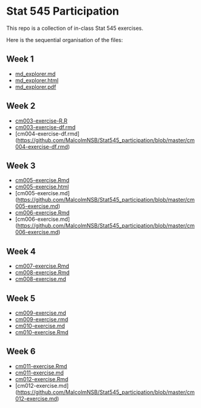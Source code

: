 # Stat 545 Participation
This repo is a collection of in-class Stat 545 exercises.

Here is the sequential organisation of the files:

## Week 1
- [md_explorer.md](https://github.com/MalcolmNSB/Stat545_participation/blob/master/md_explorer.md)
- [md_explorer.html](https://github.com/MalcolmNSB/Stat545_participation/blob/master/md_explorer.html)
- [md_explorer.pdf](https://github.com/MalcolmNSB/Stat545_participation/blob/master/md_explorer.pdf)

## Week 2

- [cm003-exercise-R.R](https://github.com/MalcolmNSB/Stat545_participation/blob/master/cm003-exercise-R.R)
- [cm003-exercise-df.rmd](https://github.com/MalcolmNSB/Stat545_participation/blob/master/cm003-exercise-df.rmd)
- [cm004-exercise-df.rmd] (https://github.com/MalcolmNSB/Stat545_participation/blob/master/cm004-exercise-df.rmd)

## Week 3
- [cm005-exercise.Rmd](https://github.com/MalcolmNSB/Stat545_participation/blob/master/cm005-exercise.Rmd)
- [cm005-exercise.html](https://github.com/MalcolmNSB/Stat545_participation/blob/master/cm005-exercise.html)
- [cm005-exercise.md] (https://github.com/MalcolmNSB/Stat545_participation/blob/master/cm005-exercise.md)
- [cm006-exercise.Rmd](https://github.com/MalcolmNSB/Stat545_participation/blob/master/cm006-exercise.Rmd)
- [cm006-exercise.md] (https://github.com/MalcolmNSB/Stat545_participation/blob/master/cm006-exercise.md)

## Week 4
- [cm007-exercise.Rmd](https://github.com/MalcolmNSB/Stat545_participation/blob/master/cm007-exercise.Rmd)
- [cm008-exercise.Rmd](https://github.com/MalcolmNSB/Stat545_participation/blob/master/cm008-exercise.Rmd)
- [cm008-exercise.md](https://github.com/MalcolmNSB/Stat545_participation/blob/master/cm008-exercise.md)

## Week 5
- [cm009-exercise.md](https://github.com/MalcolmNSB/Stat545_participation/blob/master/cm009-exercise.md)
- [cm009-exercise.rmd](https://github.com/MalcolmNSB/Stat545_participation/blob/master/cm009-exercise.rmd)
- [cm010-exercise.md](https://github.com/MalcolmNSB/Stat545_participation/blob/master/cm010-exercise.md)
- [cm010-exercise.Rmd](https://github.com/MalcolmNSB/Stat545_participation/blob/master/cm010-exercise.Rmd)

## Week 6
- [cm011-exercise.Rmd](https://github.com/MalcolmNSB/Stat545_participation/blob/master/cm011-exercise.Rmd)
- [cm011-exercise.md](https://github.com/MalcolmNSB/Stat545_participation/blob/master/cm011-exercise.md)
- [cm012-exercise.Rmd](https://github.com/MalcolmNSB/Stat545_participation/blob/master/cm012-exercise.Rmd)
- [cm012-exercise.md] (https://github.com/MalcolmNSB/Stat545_participation/blob/master/cm012-exercise.md)

